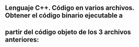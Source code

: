 ## Lenguaje C++. Código en varios archivos. Obtener el código binario ejecutable a
## partir del código objeto de los 3 archivos anteriores:
